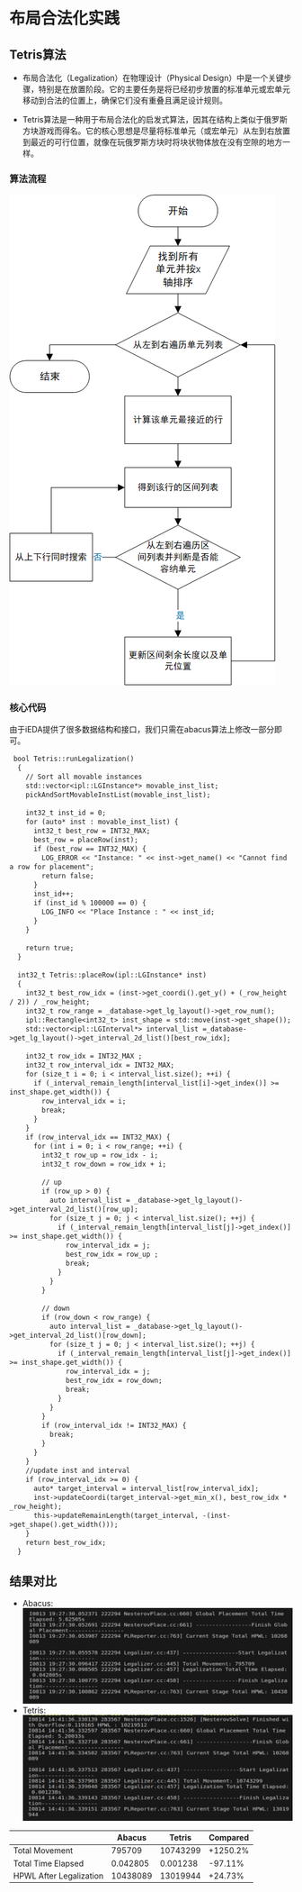 # 布局合法化实践
## Tetris算法
- 布局合法化（Legalization）在物理设计（Physical Design）中是一个关键步骤，特别是在放置阶段。它的主要任务是将已经初步放置的标准单元或宏单元移动到合法的位置上，确保它们没有重叠且满足设计规则。

- Tetris算法是一种用于布局合法化的启发式算法，因其在结构上类似于俄罗斯方块游戏而得名。它的核心思想是尽量将标准单元（或宏单元）从左到右放置到最近的可行位置，就像在玩俄罗斯方块时将块状物体放在没有空隙的地方一样。
### 算法流程
![](resources/iEDA实践-Tetris.png)
### 核心代码
由于iEDA提供了很多数据结构和接口，我们只需在abacus算法上修改一部分即可。
```
 bool Tetris::runLegalization()
  {
    // Sort all movable instances
    std::vector<ipl::LGInstance*> movable_inst_list;
    pickAndSortMovableInstList(movable_inst_list);

    int32_t inst_id = 0;
    for (auto* inst : movable_inst_list) {
      int32_t best_row = INT32_MAX;
      best_row = placeRow(inst);
      if (best_row == INT32_MAX) {
        LOG_ERROR << "Instance: " << inst->get_name() << "Cannot find a row for placement";
        return false;
      }
      inst_id++;
      if (inst_id % 100000 == 0) {
        LOG_INFO << "Place Instance : " << inst_id;
      }
    }

    return true;
  }

  int32_t Tetris::placeRow(ipl::LGInstance* inst)
  {
    int32_t best_row_idx = (inst->get_coordi().get_y() + (_row_height / 2)) / _row_height;
    int32_t row_range = _database->get_lg_layout()->get_row_num();
    ipl::Rectangle<int32_t> inst_shape = std::move(inst->get_shape());
    std::vector<ipl::LGInterval*> interval_list =_database->get_lg_layout()->get_interval_2d_list()[best_row_idx];
    
    int32_t row_idx = INT32_MAX ;
    int32_t row_interval_idx = INT32_MAX;
    for (size_t i = 0; i < interval_list.size(); ++i) {
      if (_interval_remain_length[interval_list[i]->get_index()] >= inst_shape.get_width()) {
        row_interval_idx = i;
        break;
      }
    }
    if (row_interval_idx == INT32_MAX) {
      for (int i = 0; i < row_range; ++i) {
        int32_t row_up = row_idx - i;
        int32_t row_down = row_idx + i;

        // up
        if (row_up > 0) {
          auto interval_list = _database->get_lg_layout()->get_interval_2d_list()[row_up];
          for (size_t j = 0; j < interval_list.size(); ++j) {
            if (_interval_remain_length[interval_list[j]->get_index()] >= inst_shape.get_width()) {
              row_interval_idx = j;
              best_row_idx = row_up ;
              break;
            }
          }
        }

        // down
        if (row_down < row_range) {
          auto interval_list = _database->get_lg_layout()->get_interval_2d_list()[row_down];
          for (size_t j = 0; j < interval_list.size(); ++j) {
            if (_interval_remain_length[interval_list[j]->get_index()] >= inst_shape.get_width()) {
              row_interval_idx = j;
              best_row_idx = row_down;
              break;
            }
          }
        }
        if (row_interval_idx != INT32_MAX) {
          break;
        }
      }
    }
    //update inst and interval
    if (row_interval_idx >= 0) {
      auto* target_interval = interval_list[row_interval_idx];
      inst->updateCoordi(target_interval->get_min_x(), best_row_idx * _row_height);
      this->updateRemainLength(target_interval, -(inst->get_shape().get_width()));
    }
    return best_row_idx;
  }
```
## 结果对比
- Abacus:
![](resources/abacus.png)
- Tetris:
![](resources/tetris.png)

|                         | Abacus   | Tetris   | Compared |
|-------------------------|----------|----------|----------|
| Total Movement          | 795709   | 10743299 | +1250.2% |
| Total Time Elapsed      | 0.042805 | 0.001238 | -97.11%  |
| HPWL After Legalization | 10438089 | 13019944 | +24.73%  |
